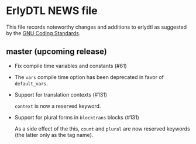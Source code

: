 # ErlyDTL NEWS file

This file records noteworthy changes and additions to erlydtl as
suggested by the [GNU Coding
Standards](http://www.gnu.org/prep/standards/html_node/NEWS-File.html#NEWS-File).

## master (upcoming release)

* Fix compile time variables and constants (#61)

* The `vars` compile time option has been deprecated in favor of
  `default_vars`.

* Support for translation contexts (#131)

  `context` is now a reserved keyword.

* Support for plural forms in `blocktrans` blocks (#131)

  As a side effect of the this, `count` and `plural` are now reserved
  keywords (the latter only as the tag name).
